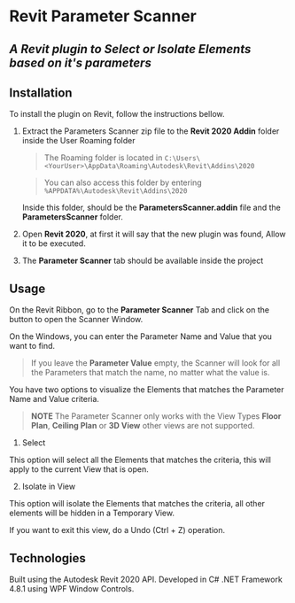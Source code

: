 # Revit Parameter Scanner

## _A Revit plugin to Select or Isolate Elements based on it's parameters_

## Installation

To install the plugin on Revit, follow the instructions bellow.

1. Extract the Parameters Scanner zip file to the **Revit 2020 Addin** folder inside the User Roaming folder
    > The Roaming folder is located in `C:\Users\<YourUser>\AppData\Roaming\Autodesk\Revit\Addins\2020`

    > You can also access this folder by entering `%APPDATA%\Autodesk\Revit\Addins\2020`

    Inside this folder, should be the **ParametersScanner.addin** file and the **ParametersScanner** folder.

2. Open **Revit 2020**, at first it will say that the new plugin was found, Allow it to be executed.

3. The **Parameter Scanner** tab should be available inside the project

## Usage

On the Revit Ribbon, go to the **Parameter Scanner** Tab and click on the button to open the Scanner Window.

On the Windows, you can enter the Parameter Name and Value that you want to find.
> If you leave the **Parameter Value** empty, the Scanner will look for all the Parameters that match the name, no matter what the value is.

You have two options to visualize the Elements that matches the Parameter Name and Value criteria.

> **NOTE** The Parameter Scanner only works with the View Types **Floor Plan**, **Ceiling Plan** or **3D View** other views are not supported.

1. Select

This option will select all the Elements that matches the criteria, this will apply to the current View that is open.

2. Isolate in View

This option will isolate the Elements that matches the criteria, all other elements will be hidden in a Temporary View.

If you want to exit this view, do a Undo (Ctrl + Z) operation.

## Technologies

Built using the Autodesk Revit 2020 API. Developed in C# .NET Framework 4.8.1 using WPF Window Controls.